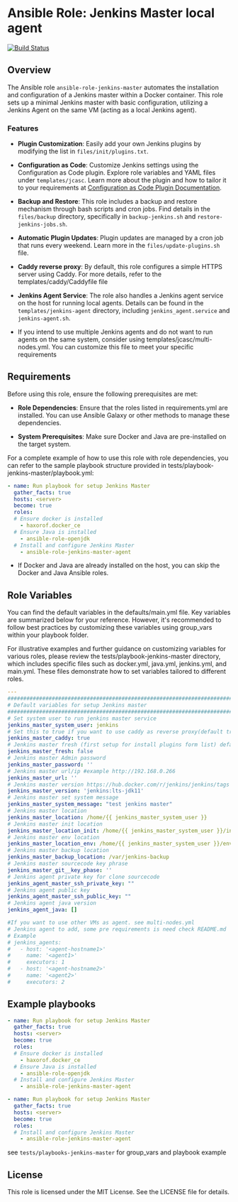 # Ansible Role: Jenkins Master local agent

[![Build Status](https://img.shields.io/travis/yourusername/ansible-role-jenkins-master/main.svg)](https://travis-ci.org/yourusername/ansible-role-jenkins-master)

## Overview

The Ansible role `ansible-role-jenkins-master` automates the installation and configuration of a Jenkins master within a Docker container. This role sets up a minimal Jenkins master with basic configuration, utilizing a Jenkins Agent on the same VM (acting as a local Jenkins agent).

### Features

- **Plugin Customization**: Easily add your own Jenkins plugins by modifying the list in `files/init/plugins.txt`.

- **Configuration as Code**: Customize Jenkins settings using the Configuration as Code plugin. Explore role variables and YAML files under `templates/jcasc`. Learn more about the plugin and how to tailor it to your requirements at [Configuration as Code Plugin Documentation](https://plugins.jenkins.io/configuration-as-code/).

- **Backup and Restore**: This role includes a backup and restore mechanism through bash scripts and cron jobs. Find details in the `files/backup` directory, specifically in `backup-jenkins.sh` and `restore-jenkins-jobs.sh`.

- **Automatic Plugin Updates**: Plugin updates are managed by a cron job that runs every weekend. Learn more in the `files/update-plugins.sh` file.

- **Caddy reverse proxy**: By default, this role configures a simple HTTPS server using Caddy. For more details, refer to the templates/caddy/Caddyfile file

- **Jenkins Agent Service**: The role also handles a Jenkins agent service on the host for running local agents. Details can be found in the `templates/jenkins-agent` directory, including `jenkins_agent.service` and `jenkins-agent.sh`.
-  If you intend to use multiple Jenkins agents and do not want to run agents on the same system, consider using templates/jcasc/multi-nodes.yml. You can customize this file to meet your specific requirements

## Requirements

Before using this role, ensure the following prerequisites are met:

- **Role Dependencies**: Ensure that the roles listed in requirements.yml are installed. You can use Ansible Galaxy or other methods to manage these dependencies.

- **System Prerequisites**: Make sure Docker and Java are pre-installed on the target system.

For a complete example of how to use this role with role dependencies, you can refer to the sample playbook structure provided in tests/playbook-jenkins-master/playbook.yml:
```yaml
- name: Run playbook for setup Jenkins Master
  gather_facts: true
  hosts: <server>
  become: true
  roles:
  # Ensure docker is installed
    - haxorof.docker_ce
  # Ensure Java is installed
    - ansible-role-openjdk
  # Install and configure Jenkins Master
    - ansible-role-jenkins-master-agent
```
- If Docker and Java are already installed on the host, you can skip the Docker and Java Ansible roles.

## Role Variables
You can find the default variables in the defaults/main.yml file. Key variables are summarized below for your reference. However, it's recommended to follow best practices by customizing these variables using group_vars within your playbook folder.

For illustrative examples and further guidance on customizing variables for various roles, please review the tests/playbook-jenkins-master directory, which includes specific files such as docker.yml, java.yml, jenkins.yml, and main.yml. These files demonstrate how to set variables tailored to different roles.

```yaml
---
################################################################################
# Default variables for setup Jenkins master
################################################################################
# Set system user to run jenkins master service
jenkins_master_system_user: jenkins
# Set this to true if you want to use caddy as reverse proxy(default true)
jenkins_master_caddy: true
# Jenkins master fresh (first setup for install plugins form list) default is false
jenkins_master_fresh: false
# Jenkins master Admin password
jenkins_master_password: ''
# Jenkins master url/ip #example http://192.168.0.266
jenkins_master_url: '' 
# Jenkins master version https://hub.docker.com/r/jenkins/jenkins/tags
jenkins_master_version: 'jenkins:lts-jdk11'
# Jenkins master set system message 
jenkins_master_system_message: "test jenkins master"
# Jenkins master location
jenkins_master_location: /home/{{ jenkins_master_system_user }}
# Jenkins master init location
jenkins_master_location_init: /home/{{ jenkins_master_system_user }}/init
# Jenkins master env location
jenkins_master_location_env: /home/{{ jenkins_master_system_user }}/env
# Jenkins master backup location
jenkins_master_backup_location: /var/jenkins-backup
# Jenkins master sourcecode key phrase
jenkins_master_git__key_phase: ''
# Jenkins agent private key for clone sourcecode
jenkins_agent_master_ssh_private_key: ""
# Jenkins agent public key
jenkins_agent_master_ssh_public_key: ""
# Jenkins agent java version
jenkins_agent_java: []

#If you want to use other VMs as agent. see multi-nodes.yml 
# Jenkins agent to add, some pre requirements is need check README.md
# Example
# jenkins_agents:
#   - host: '<agent-hostname1>'
#     name: '<agent1>'
#     executors: 1
#   - host: '<agent-hostname2>'
#     name: '<agent2>'
#     executors: 2
```
## Example playbooks


```yaml
- name: Run playbook for setup Jenkins Master
  gather_facts: true
  hosts: <server>
  become: true
  roles:
  # Ensure docker is installed
    - haxorof.docker_ce
  # Ensure Java is installed
    - ansible-role-openjdk
  # Install and configure Jenkins Master
    - ansible-role-jenkins-master-agent
```
```yaml
- name: Run playbook for setup Jenkins Master
  gather_facts: true
  hosts: <server>
  become: true
  roles:
  # Install and configure Jenkins Master
    - ansible-role-jenkins-master-agent
```
see `tests/playbooks-jenkins-master` for group_vars and playbook example

## License

This role is licensed under the MIT License. See the LICENSE file for details.




